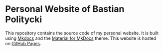# Personal Website of Bastian Politycki

This repository contains the source code of my personal website. It is built using [Mkdocs](https://www.mkdocs.org/) and the [Material for MkDocs](https://squidfunk.github.io/mkdocs-material/) theme. This website is hosted on [GitHub Pages](https://pages.github.com/).
